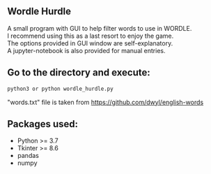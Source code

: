 ## Wordle Hurdle
A small program with GUI to help filter words to use in WORDLE.<br>
I recommend using this as a last resort to enjoy the game.<br>
The options provided in GUI window are self-explanatory.<br>
A jupyter-notebook is also provided for manual entries. <br> 
## Go to the directory and execute:
```bash
python3 or python wordle_hurdle.py
```
"words.txt" file is taken from https://github.com/dwyl/english-words <br>
## Packages used:
<ul>
<li> Python >= 3.7 </li>
<li> Tkinter >= 8.6 </li>
<li> pandas </li>
<li> numpy </li>